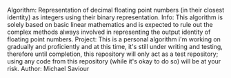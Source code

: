 Algorithm: Representation of decimal floating point numbers (in their closest identity) as integers using their binary representation.
Info: This algorithm is solely based on basic linear mathematics and is expected to rule out the complex methods always involved in representing the output identity of floating point numbers.
Project: This is a personal algorithm i'm working on gradually and proficiently and at this time, it's still under writing and testing, therefore until completion, this repository will only act as a test repository; using any code from this repository (while it's okay to do so) will be at your risk.
Author: Michael Saviour